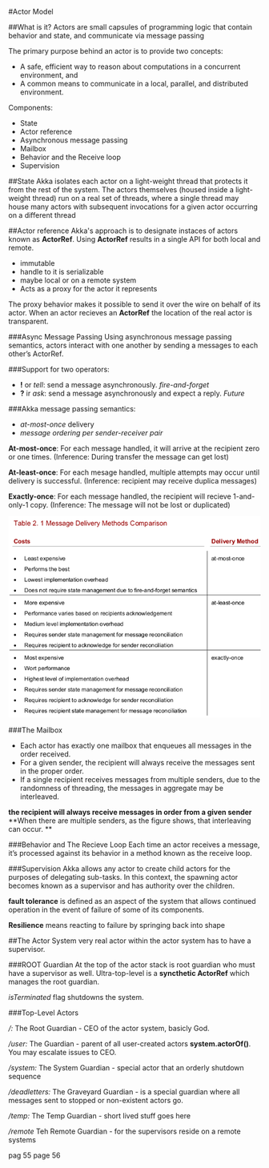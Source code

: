#Actor Model

##What is it?
Actors are small capsules of programming logic that
contain behavior and state, and communicate via message passing

The primary purpose behind an actor is to provide two concepts:
* A safe, efficient way to reason about computations in a concurrent environment, and
* A common means to communicate in a local, parallel, and distributed environment.

Components:
* State
* Actor reference
* Asynchronous message passing
* Mailbox
* Behavior and the Receive loop
* Supervision

##State
Akka isolates each actor on a light-weight thread that protects it from the rest
of the system.
The actors themselves (housed inside a light-weight thread) run on a real set of
threads, where a single thread may house many actors with subsequent invocations for a
given actor occurring on a different thread

##Actor reference
Akka's approach is to designate instaces of actors known as **ActorRef**. Using **ActorRef** results in a single API for both local and remote.
 * immutable
 * handle to it is serializable
 * maybe local or on a remote system
 * Acts as a proxy for the actor it represents

The proxy behavior makes it possible to send it over the wire on behalf of its actor.
When an actor recieves an **ActorRef** the location of the real actor is transparent.

###Async Message Passing
Using asynchronous message passing semantics, actors interact with one another by sending a messages to each other’s ActorRef. 

###Support for two operators:
 * **!** or *tell*: send a message asynchronously. *fire-and-forget*
 * **?** ir *ask*: send a message asynchronously and expect a reply. *Future*

###Akka message passing semantics:
 * *at-most-once* delivery
 * *message ordering per sender-receiver pair*

**At-most-once**: For each message handled, it will arrive at the recipient zero or one times. (Inference: During transfer the message can get lost)

**At-least-once**: For each mesage handled, multiple attempts may occur until delivery is successful. (Inference: recipient may receive duplica messages)

**Exactly-once**: For each message handled, the recipient will recieve 1-and-only-1 copy. (Inference: The message will not be lost or duplicated)

![](message-delivery-method-comp.png)

###The Mailbox
 * Each actor has exactly one mailbox that enqueues all messages in the order received. 
 * For a given sender, the recipient will
always receive the messages sent in the proper order.
 * If a single recipient receives messages from multiple senders, due to the randomness of threading, the messages in aggregate may be interleaved. 

 **the recipient will always receive messages in order from a given sender**
 **When there are multiple senders, as the figure shows, that interleaving can occur. **
 
 ###Behavior and The Recieve Loop
 Each time an actor receives a message, it’s processed against its behavior in a method known as the receive loop.

 ###Supervision
 Akka allows any actor to create child actors for the purposes of delegating sub-tasks. In this context, the spawning actor becomes known as a supervisor and has authority over the
children.

**fault tolerance** is defined as an aspect of the system that allows continued operation in the event of failure of some of its components. 

**Resilience** means reacting to failure by springing back into shape

##The Actor System
very real actor within the actor system has to have a supervisor.

###ROOT Guardian
At the top of the actor stack is root guardian who must have a supervisor as well. Ultra-top-level is a **syncthetic ActorRef** which manages the root guardian.

*isTerminated* flag shutdowns the system.

###Top-Level Actors

*/:* The Root Guardian - CEO of the actor system, basicly God.

*/user:* The Guardian - parent of all user-created actors **system.actorOf()**. You may escalate issues to CEO.

*/system:* The System Guardian - special actor that an orderly shutdown sequence

*/deadletters:* The Graveyard Guardian - is a special
guardian where all messages sent to stopped or non-existent actors go.

*/temp:* The Temp Guardian - short lived stuff goes here

*/remote* Teh Remote Guardian - for the supervisors reside on a remote systems

pag 55
 page 56